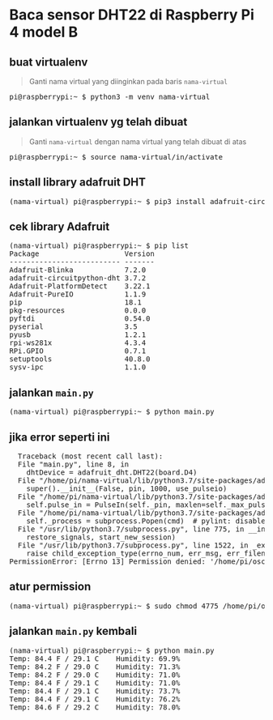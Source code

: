# Baca sensor DHT22 di Raspberry Pi 4 model B

## buat virtualenv
> Ganti nama virtual yang diinginkan pada baris `nama-virtual`
<pre>
pi@raspberrypi:~ $ python3 -m venv nama-virtual
</pre>

## jalankan virtualenv yg telah dibuat
> Ganti `nama-virtual` dengan nama virtual yang telah dibuat di atas
<pre>
pi@raspberrypi:~ $ source nama-virtual/in/activate
</pre>
  
## install library adafruit DHT
<pre>
(nama-virtual) pi@raspberrypi:~ $ pip3 install adafruit-circuitpython-dht
</pre>

## cek library Adafruit
<pre>
(nama-virtual) pi@raspberrypi:~ $ pip list
Package                    Version
-------------------------- -------
Adafruit-Blinka            7.2.0  
adafruit-circuitpython-dht 3.7.2  
Adafruit-PlatformDetect    3.22.1 
Adafruit-PureIO            1.1.9  
pip                        18.1   
pkg-resources              0.0.0  
pyftdi                     0.54.0 
pyserial                   3.5    
pyusb                      1.2.1  
rpi-ws281x                 4.3.4  
RPi.GPIO                   0.7.1  
setuptools                 40.8.0 
sysv-ipc                   1.1.0  
</pre>

## jalankan `main.py`
<pre>
(nama-virtual) pi@raspberrypi:~ $ python main.py 
</pre>

## jika error seperti ini
<pre>
  Traceback (most recent call last):
  File "main.py", line 8, in <module>
    dhtDevice = adafruit_dht.DHT22(board.D4)
  File "/home/pi/nama-virtual/lib/python3.7/site-packages/adafruit_dht.py", line 305, in __init__
    super().__init__(False, pin, 1000, use_pulseio)
  File "/home/pi/nama-virtual/lib/python3.7/site-packages/adafruit_dht.py", line 86, in __init__
    self.pulse_in = PulseIn(self._pin, maxlen=self._max_pulses, idle_state=True)
  File "/home/pi/nama-virtual/lib/python3.7/site-packages/adafruit_blinka/microcontroller/bcm283x/pulseio/PulseIn.py", line 77, in __init__
    self._process = subprocess.Popen(cmd)  # pylint: disable=consider-using-with
  File "/usr/lib/python3.7/subprocess.py", line 775, in __init__
    restore_signals, start_new_session)
  File "/usr/lib/python3.7/subprocess.py", line 1522, in _execute_child
    raise child_exception_type(errno_num, err_msg, err_filename)
PermissionError: [Errno 13] Permission denied: '/home/pi/oscar/lib/python3.7/site-packages/adafruit_blinka/microcontroller/bcm283x/pulseio/libgpiod_pulsein'
</pre>

## atur permission
<pre>
(nama-virtual) pi@raspberrypi:~ $ sudo chmod 4775 /home/pi/oscar/lib/python3.7/site-packages/adafruit_blinka/microcontroller/bcm283x/pulseio/libgpiod_pulsein
</pre>

## jalankan `main.py` kembali
<pre>
(nama-virtual) pi@raspberrypi:~ $ python main.py 
Temp: 84.4 F / 29.1 C    Humidity: 69.9% 
Temp: 84.2 F / 29.0 C    Humidity: 71.3% 
Temp: 84.2 F / 29.0 C    Humidity: 71.0% 
Temp: 84.4 F / 29.1 C    Humidity: 71.0% 
Temp: 84.4 F / 29.1 C    Humidity: 73.7% 
Temp: 84.4 F / 29.1 C    Humidity: 76.2% 
Temp: 84.6 F / 29.2 C    Humidity: 78.0% 
</pre>
